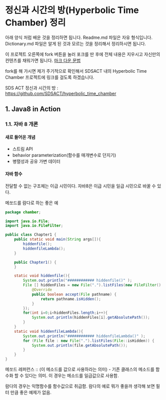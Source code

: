 # 정신과 시간의 방(Hyperbolic Time Chamber) 정리

아래 양식 처럼 배운 것을 정리하면 됩니다. Readme.md 파일은 자유 형식입니다. 
Dictionary.md 파일은 알게 된 것과 모르는 것을 정리해서 정리하시면 됩니다.

이 프로젝트 오른쪽에 fork 버튼을 눌러 포크를 딴 후에 전체 내용은 지우시고 자신만의 컨텐츠를 채워가면 됩니다. [마크 다운 문법](https://gist.github.com/ihoneymon/652be052a0727ad59601)  

fork를 해 가시면 제가 주기적으로 확인해서 SDSACT 내의 Hyperbolic Time Chamber 프로젝트에 링크를 걸도록 하겠습니다.

SDS ACT 정신과 시간의 방 : https://github.com/SDSACT/hyperbolic_time_chamber 

## 1. Java8 in Action

### 1.1. 자바 8 개론

#### 새로 들어온 개념
- 스트림 API 
- behavior parameterization(함수를 매개변수로 던지기) 
- 병렬성과 공유 가변 데이터


#### 자바 함수
전달할 수 없는 구조체는 이급 시민이다. 자바8은 이급 시민을 일급 시민으로 바꿀 수 있다.

메쏘드를 람다로 하는 좋은 예
```Java
package chamber;

import java.io.File;
import java.io.FileFilter;

public class Chapter1 {
    public static void main(String args[]){
        hiddenfile();
        hiddenfileLambda();
    }

    public Chapter1() {
    }

    static void hiddenfile(){
        System.out.println("############ hiddenfile()" );
        File [] hiddenFiles = new File(".").listFiles(new FileFilter() {
            @Override
            public boolean accept(File pathname) {
                return pathname.isHidden();
            }
        });
        for(int i=0;i<hiddenFiles.length;i++){
            System.out.println(hiddenFiles[i].getAbsolutePath());
        }
    }
    static void hiddenfileLambda(){
        System.out.println("############ hiddenfileLambda()" );
        for (File file : new File(".").listFiles(File::isHidden)) {
            System.out.println(file.getAbsolutePath());
        }
    }
}
```

메쏘드 레퍼런스 :: (이 메소드를 값으로 사용하라는 의미)  - 기존 클래스의 메소드를 함수화 할 수 있다는 의미. 이 경우는 메소드를 일급값으로 사용함.

람다의 경우는 익명함수를 함수값으로 취급함. 람다의 예로 뭐가 좋을까 생각해 보면 필터 만큼 좋은 예제가 없음.



